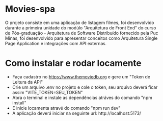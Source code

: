 # Movies-spa
O projeto consiste em uma aplicação de listagem filmes, foi desenvolvido durante a primeira unidade do modúlo "Arquitetura de Front End" do curso de Pós-graduação  - Arquitetura de Software Distribuído fornecido pela Puc Minas, foi desenvolvido para apresentar conceitos como Arquitetura Single Page Application e integrações com API externas.

# Como instalar e rodar locamente
- Faça cadastro no https://www.themoviedb.org e gere um "Token de Leitura da API"
- Crie um arquivo .env no projeto e cole o token, seu arquivo deverá ficar assim "VITE_TOKEN=SEU_TOKEN"
- Abra o terminal e instale as dependências atráves do comando "npm install"
- E inicie locamenta atravé do comando "npm run dev"
- A aplicação deverá iniciar na seguinte url: http://localhost:5173/